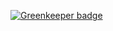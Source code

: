 
[![Greenkeeper badge](https://badges.greenkeeper.io/santoshyadav198613/Lips-Feb-19.svg)](https://greenkeeper.io/)
